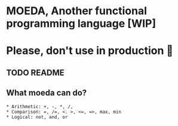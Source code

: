 # MOEDA, Another functional programming language [WIP]


# Please, don't use in production :pray:

## TODO README

## What moeda can do?
	* Arithmetic: +, -, *, /,
	* Comparison: =, /=, <. >, <=, =>, max, min
    * Logical: not, and, or

